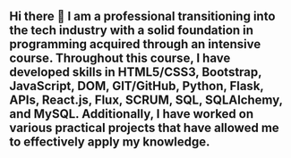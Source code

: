 ## Hi there 👋 I am a professional transitioning into the tech industry with a solid foundation in programming acquired through an intensive course. Throughout this course, I have developed skills in HTML5/CSS3, Bootstrap, JavaScript, DOM, GIT/GitHub, Python, Flask, APIs, React.js, Flux, SCRUM, SQL, SQLAlchemy, and MySQL. Additionally, I have worked on various practical projects that have allowed me to effectively apply my knowledge.
